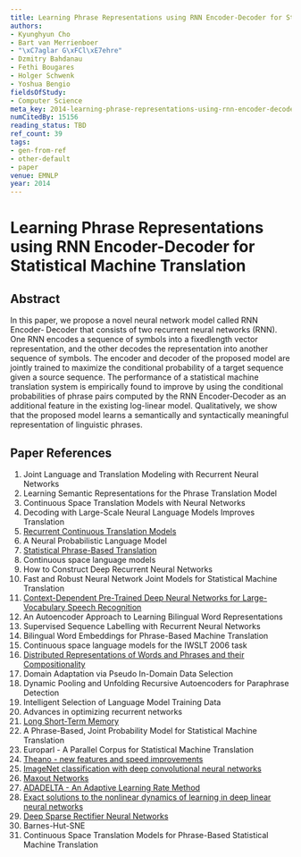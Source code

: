 ```yaml
---
title: Learning Phrase Representations using RNN Encoder-Decoder for Statistical Machine Translation
authors:
- Kyunghyun Cho
- Bart van Merrienboer
- "\xC7aglar G\xFCl\xE7ehre"
- Dzmitry Bahdanau
- Fethi Bougares
- Holger Schwenk
- Yoshua Bengio
fieldsOfStudy:
- Computer Science
meta_key: 2014-learning-phrase-representations-using-rnn-encoder-decoder-for-statistical-machine-translation
numCitedBy: 15156
reading_status: TBD
ref_count: 39
tags:
- gen-from-ref
- other-default
- paper
venue: EMNLP
year: 2014
---
```


# Learning Phrase Representations using RNN Encoder-Decoder for Statistical Machine Translation

## Abstract

In this paper, we propose a novel neural network model called RNN Encoder‐ Decoder that consists of two recurrent neural networks (RNN). One RNN encodes a sequence of symbols into a fixedlength vector representation, and the other decodes the representation into another sequence of symbols. The encoder and decoder of the proposed model are jointly trained to maximize the conditional probability of a target sequence given a source sequence. The performance of a statistical machine translation system is empirically found to improve by using the conditional probabilities of phrase pairs computed by the RNN Encoder‐Decoder as an additional feature in the existing log-linear model. Qualitatively, we show that the proposed model learns a semantically and syntactically meaningful representation of linguistic phrases.

## Paper References

1. Joint Language and Translation Modeling with Recurrent Neural Networks
2. Learning Semantic Representations for the Phrase Translation Model
3. Continuous Space Translation Models with Neural Networks
4. Decoding with Large-Scale Neural Language Models Improves Translation
5. [Recurrent Continuous Translation Models](2013-recurrent-continuous-translation-models)
6. A Neural Probabilistic Language Model
7. [Statistical Phrase-Based Translation](2003-statistical-phrase-based-translation)
8. Continuous space language models
9. How to Construct Deep Recurrent Neural Networks
10. Fast and Robust Neural Network Joint Models for Statistical Machine Translation
11. [Context-Dependent Pre-Trained Deep Neural Networks for Large-Vocabulary Speech Recognition](2012-context-dependent-pre-trained-deep-neural-networks-for-large-vocabulary-speech-recognition)
12. An Autoencoder Approach to Learning Bilingual Word Representations
13. Supervised Sequence Labelling with Recurrent Neural Networks
14. Bilingual Word Embeddings for Phrase-Based Machine Translation
15. Continuous space language models for the IWSLT 2006 task
16. [Distributed Representations of Words and Phrases and their Compositionality](2013-distributed-representations-of-words-and-phrases-and-their-compositionality)
17. Domain Adaptation via Pseudo In-Domain Data Selection
18. Dynamic Pooling and Unfolding Recursive Autoencoders for Paraphrase Detection
19. Intelligent Selection of Language Model Training Data
20. Advances in optimizing recurrent networks
21. [Long Short-Term Memory](1997-long-short-term-memory)
22. A Phrase-Based, Joint Probability Model for Statistical Machine Translation
23. Europarl - A Parallel Corpus for Statistical Machine Translation
24. [Theano - new features and speed improvements](2012-theano-new-features-and-speed-improvements)
25. [ImageNet classification with deep convolutional neural networks](2012-imagenet-classification-with-deep-convolutional-neural-networks)
26. [Maxout Networks](2013-maxout-networks)
27. [ADADELTA - An Adaptive Learning Rate Method](2012-adadelta-an-adaptive-learning-rate-method)
28. [Exact solutions to the nonlinear dynamics of learning in deep linear neural networks](2014-exact-solutions-to-the-nonlinear-dynamics-of-learning-in-deep-linear-neural-networks)
29. [Deep Sparse Rectifier Neural Networks](2011-deep-sparse-rectifier-neural-networks)
30. Barnes-Hut-SNE
31. Continuous Space Translation Models for Phrase-Based Statistical Machine Translation
